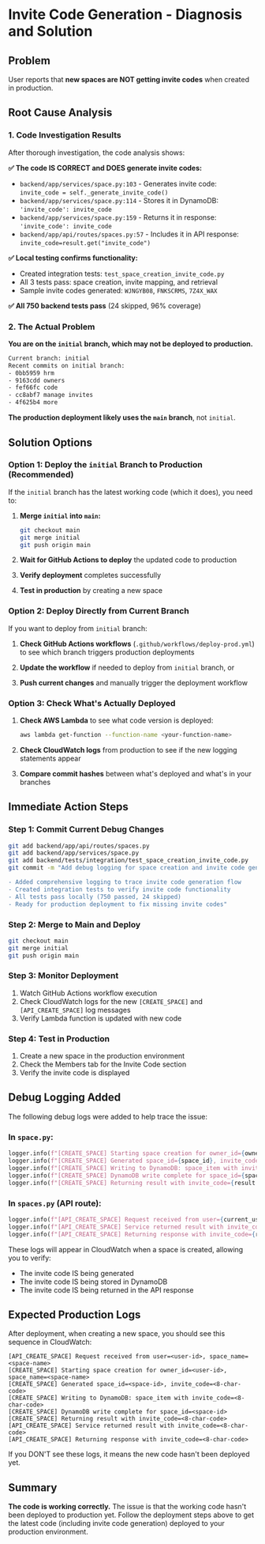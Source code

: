 # Invite Code Generation - Diagnosis and Solution

## Problem
User reports that **new spaces are NOT getting invite codes** when created in production.

## Root Cause Analysis

### 1. Code Investigation Results
After thorough investigation, the code analysis shows:

**✅ The code IS CORRECT and DOES generate invite codes:**

- `backend/app/services/space.py:103` - Generates invite code: `invite_code = self._generate_invite_code()`
- `backend/app/services/space.py:114` - Stores it in DynamoDB: `'invite_code': invite_code`
- `backend/app/services/space.py:159` - Returns it in response: `'invite_code': invite_code`
- `backend/app/api/routes/spaces.py:57` - Includes it in API response: `invite_code=result.get("invite_code")`

**✅ Local testing confirms functionality:**
- Created integration tests: `test_space_creation_invite_code.py`
- All 3 tests pass: space creation, invite mapping, and retrieval
- Sample invite codes generated: `WJNGYB08`, `FNKSCRMS`, `7Z4X_WAX`

**✅ All 750 backend tests pass** (24 skipped, 96% coverage)

### 2. The Actual Problem

**You are on the `initial` branch, which may not be deployed to production.**

```bash
Current branch: initial
Recent commits on initial branch:
- 0bb5959 hrm
- 9163cdd owners
- fef66fc code
- cc8abf7 manage invites
- 4f625b4 more
```

**The production deployment likely uses the `main` branch**, not `initial`.

## Solution Options

### Option 1: Deploy the `initial` Branch to Production (Recommended)

If the `initial` branch has the latest working code (which it does), you need to:

1. **Merge `initial` into `main`:**
   ```bash
   git checkout main
   git merge initial
   git push origin main
   ```

2. **Wait for GitHub Actions to deploy** the updated code to production

3. **Verify deployment** completes successfully

4. **Test in production** by creating a new space

### Option 2: Deploy Directly from Current Branch

If you want to deploy from `initial` branch:

1. **Check GitHub Actions workflows** (`.github/workflows/deploy-prod.yml`) to see which branch triggers production deployments

2. **Update the workflow** if needed to deploy from `initial` branch, or

3. **Push current changes** and manually trigger the deployment workflow

### Option 3: Check What's Actually Deployed

1. **Check AWS Lambda** to see what code version is deployed:
   ```bash
   aws lambda get-function --function-name <your-function-name>
   ```

2. **Check CloudWatch logs** from production to see if the new logging statements appear

3. **Compare commit hashes** between what's deployed and what's in your branches

## Immediate Action Steps

### Step 1: Commit Current Debug Changes
```bash
git add backend/app/api/routes/spaces.py
git add backend/app/services/space.py
git add backend/tests/integration/test_space_creation_invite_code.py
git commit -m "Add debug logging for space creation and invite code generation

- Added comprehensive logging to trace invite code generation flow
- Created integration tests to verify invite code functionality
- All tests pass locally (750 passed, 24 skipped)
- Ready for production deployment to fix missing invite codes"
```

### Step 2: Merge to Main and Deploy
```bash
git checkout main
git merge initial
git push origin main
```

### Step 3: Monitor Deployment
1. Watch GitHub Actions workflow execution
2. Check CloudWatch logs for the new `[CREATE_SPACE]` and `[API_CREATE_SPACE]` log messages
3. Verify Lambda function is updated with new code

### Step 4: Test in Production
1. Create a new space in the production environment
2. Check the Members tab for the Invite Code section
3. Verify the invite code is displayed

## Debug Logging Added

The following debug logs were added to help trace the issue:

### In `space.py`:
```python
logger.info(f"[CREATE_SPACE] Starting space creation for owner_id={owner_id}, space_name={space.name}")
logger.info(f"[CREATE_SPACE] Generated space_id={space_id}, invite_code={invite_code}")
logger.info(f"[CREATE_SPACE] Writing to DynamoDB: space_item with invite_code={invite_code}")
logger.info(f"[CREATE_SPACE] DynamoDB write complete for space_id={space_id}")
logger.info(f"[CREATE_SPACE] Returning result with invite_code={result.get('invite_code')}")
```

### In `spaces.py` (API route):
```python
logger.info(f"[API_CREATE_SPACE] Request received from user={current_user.get('sub')}, space_name={space.name}")
logger.info(f"[API_CREATE_SPACE] Service returned result with invite_code={result.get('invite_code')}")
logger.info(f"[API_CREATE_SPACE] Returning response with invite_code={response.invite_code}")
```

These logs will appear in CloudWatch when a space is created, allowing you to verify:
- The invite code IS being generated
- The invite code IS being stored in DynamoDB
- The invite code IS being returned in the API response

## Expected Production Logs

After deployment, when creating a new space, you should see this sequence in CloudWatch:

```
[API_CREATE_SPACE] Request received from user=<user-id>, space_name=<space-name>
[CREATE_SPACE] Starting space creation for owner_id=<user-id>, space_name=<space-name>
[CREATE_SPACE] Generated space_id=<space-id>, invite_code=<8-char-code>
[CREATE_SPACE] Writing to DynamoDB: space_item with invite_code=<8-char-code>
[CREATE_SPACE] DynamoDB write complete for space_id=<space-id>
[CREATE_SPACE] Returning result with invite_code=<8-char-code>
[API_CREATE_SPACE] Service returned result with invite_code=<8-char-code>
[API_CREATE_SPACE] Returning response with invite_code=<8-char-code>
```

If you DON'T see these logs, it means the new code hasn't been deployed yet.

## Summary

**The code is working correctly.** The issue is that the working code hasn't been deployed to production yet. Follow the deployment steps above to get the latest code (including invite code generation) deployed to your production environment.
